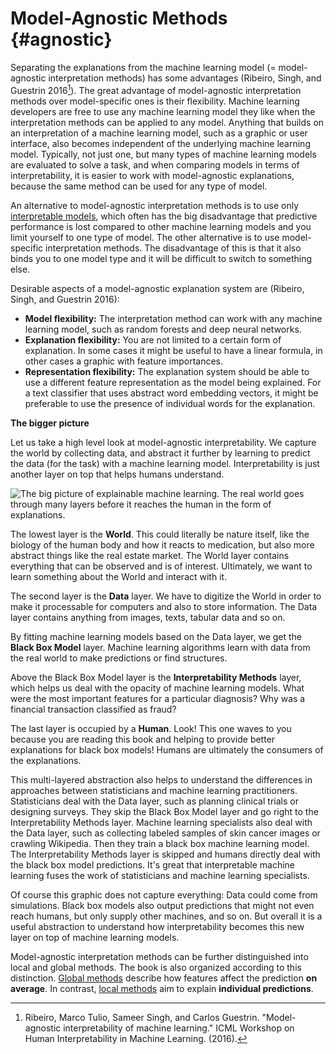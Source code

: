 

# Model-Agnostic Methods {#agnostic}

Separating the explanations from the machine learning model (= model-agnostic interpretation methods) has some advantages (Ribeiro, Singh, and Guestrin 2016[^Ribeiro2016]).
The great advantage of model-agnostic interpretation methods over model-specific ones is their flexibility.
Machine learning developers are free to use any machine learning model they like when the interpretation methods can be applied to any model.
Anything that builds on an interpretation of a machine learning model, such as a graphic or user interface, also becomes independent of the underlying machine learning model.
Typically, not just one, but many types of machine learning models are evaluated to solve a task, and when comparing models in terms of interpretability, it is easier to work with model-agnostic explanations, because the same method can be used for any type of model.

An alternative to model-agnostic interpretation methods is to use only [interpretable models](#simple), which often has the big disadvantage that predictive performance is lost compared to other machine learning models and you limit yourself to one type of model.
The other alternative is to use model-specific interpretation methods.
The disadvantage of this is that it also binds you to one model type and it will be difficult to switch to something else.

Desirable aspects of a model-agnostic explanation system are (Ribeiro, Singh, and Guestrin 2016):

- **Model flexibility:**
The interpretation method can work with any machine learning model, such as random forests and deep neural networks.
- **Explanation flexibility:**
You are not limited to a certain form of explanation.
In some cases it might be useful to have a linear formula, in other cases a graphic with feature importances.
- **Representation flexibility:**
The explanation system should be able to use a different feature representation as the model being explained.
For a text classifier that uses abstract word embedding vectors, it might be preferable to use the presence of individual words for the explanation.


**The bigger picture**

Let us take a high level look at model-agnostic interpretability.
We capture the world by collecting data, and abstract it further by learning to predict the data (for the task) with a machine learning model.
Interpretability is just another layer on top that helps humans understand.

![The big picture of explainable machine learning. The real world goes through many layers before it reaches the human in the form of explanations.](images/big-picture.png)

The lowest layer is the **World**.
This could literally be nature itself, like the biology of the human body and how it reacts to medication, but also more abstract things like the real estate market.
The World layer contains everything that can be observed and is of interest.
Ultimately, we want to learn something about the World and interact with it.

The second layer is the **Data** layer.
We have to digitize the World in order to make it processable for computers and also to store information.
The Data layer contains anything from images, texts, tabular data and so on.

By fitting machine learning models based on the Data layer, we get the **Black Box Model** layer.
Machine learning algorithms learn with data from the real world to make predictions or find structures.

Above the Black Box Model layer is the **Interpretability Methods** layer, which helps us deal with the opacity of machine learning models.
What were the most important features for a particular diagnosis?
Why was a financial transaction classified as fraud?

The last layer is occupied by a **Human**.
Look! This one waves to you because you are reading this book and helping to provide better explanations for black box models!
Humans are ultimately the consumers of the explanations.

This multi-layered abstraction also helps to understand the differences in approaches between statisticians and machine learning practitioners.
Statisticians deal with the Data layer, such as planning clinical trials or designing surveys.
They skip the Black Box Model layer and go right to the Interpretability Methods layer.
Machine learning specialists also deal with the Data layer, such as collecting labeled samples of skin cancer images or crawling Wikipedia.
Then they train a black box machine learning model.
The Interpretability Methods layer is skipped and humans directly deal with the black box model predictions.
It's great that interpretable machine learning fuses the work of statisticians and machine learning specialists.

Of course this graphic does not capture everything:
Data could come from simulations.
Black box models also output predictions that might not even reach humans, but only supply other machines, and so on.
But overall it is a useful abstraction to understand how interpretability becomes this new layer on top of machine learning models.

Model-agnostic interpretation methods can be further distinguished into local and global methods.
The book is also organized according to this distinction.
[Global methods](#global-methods) describe how features affect the prediction **on average**.
In contrast, [local methods](#local-methods) aim to explain **individual predictions**.


[^Ribeiro2016]: Ribeiro, Marco Tulio, Sameer Singh, and Carlos Guestrin. "Model-agnostic interpretability of machine learning." ICML Workshop on Human Interpretability in Machine Learning. (2016).
